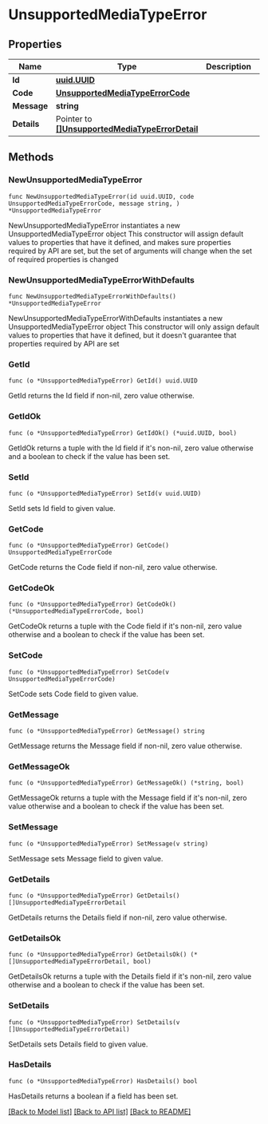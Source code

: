 # UnsupportedMediaTypeError

## Properties

Name | Type | Description | Notes
------------ | ------------- | ------------- | -------------
**Id** | [**uuid.UUID**](uuid.UUID.md) |  | 
**Code** | [**UnsupportedMediaTypeErrorCode**](UnsupportedMediaTypeErrorCode.md) |  | 
**Message** | **string** |  | 
**Details** | Pointer to [**[]UnsupportedMediaTypeErrorDetail**](UnsupportedMediaTypeErrorDetail.md) |  | [optional] 

## Methods

### NewUnsupportedMediaTypeError

`func NewUnsupportedMediaTypeError(id uuid.UUID, code UnsupportedMediaTypeErrorCode, message string, ) *UnsupportedMediaTypeError`

NewUnsupportedMediaTypeError instantiates a new UnsupportedMediaTypeError object
This constructor will assign default values to properties that have it defined,
and makes sure properties required by API are set, but the set of arguments
will change when the set of required properties is changed

### NewUnsupportedMediaTypeErrorWithDefaults

`func NewUnsupportedMediaTypeErrorWithDefaults() *UnsupportedMediaTypeError`

NewUnsupportedMediaTypeErrorWithDefaults instantiates a new UnsupportedMediaTypeError object
This constructor will only assign default values to properties that have it defined,
but it doesn't guarantee that properties required by API are set

### GetId

`func (o *UnsupportedMediaTypeError) GetId() uuid.UUID`

GetId returns the Id field if non-nil, zero value otherwise.

### GetIdOk

`func (o *UnsupportedMediaTypeError) GetIdOk() (*uuid.UUID, bool)`

GetIdOk returns a tuple with the Id field if it's non-nil, zero value otherwise
and a boolean to check if the value has been set.

### SetId

`func (o *UnsupportedMediaTypeError) SetId(v uuid.UUID)`

SetId sets Id field to given value.


### GetCode

`func (o *UnsupportedMediaTypeError) GetCode() UnsupportedMediaTypeErrorCode`

GetCode returns the Code field if non-nil, zero value otherwise.

### GetCodeOk

`func (o *UnsupportedMediaTypeError) GetCodeOk() (*UnsupportedMediaTypeErrorCode, bool)`

GetCodeOk returns a tuple with the Code field if it's non-nil, zero value otherwise
and a boolean to check if the value has been set.

### SetCode

`func (o *UnsupportedMediaTypeError) SetCode(v UnsupportedMediaTypeErrorCode)`

SetCode sets Code field to given value.


### GetMessage

`func (o *UnsupportedMediaTypeError) GetMessage() string`

GetMessage returns the Message field if non-nil, zero value otherwise.

### GetMessageOk

`func (o *UnsupportedMediaTypeError) GetMessageOk() (*string, bool)`

GetMessageOk returns a tuple with the Message field if it's non-nil, zero value otherwise
and a boolean to check if the value has been set.

### SetMessage

`func (o *UnsupportedMediaTypeError) SetMessage(v string)`

SetMessage sets Message field to given value.


### GetDetails

`func (o *UnsupportedMediaTypeError) GetDetails() []UnsupportedMediaTypeErrorDetail`

GetDetails returns the Details field if non-nil, zero value otherwise.

### GetDetailsOk

`func (o *UnsupportedMediaTypeError) GetDetailsOk() (*[]UnsupportedMediaTypeErrorDetail, bool)`

GetDetailsOk returns a tuple with the Details field if it's non-nil, zero value otherwise
and a boolean to check if the value has been set.

### SetDetails

`func (o *UnsupportedMediaTypeError) SetDetails(v []UnsupportedMediaTypeErrorDetail)`

SetDetails sets Details field to given value.

### HasDetails

`func (o *UnsupportedMediaTypeError) HasDetails() bool`

HasDetails returns a boolean if a field has been set.


[[Back to Model list]](../README.md#documentation-for-models) [[Back to API list]](../README.md#documentation-for-api-endpoints) [[Back to README]](../README.md)



